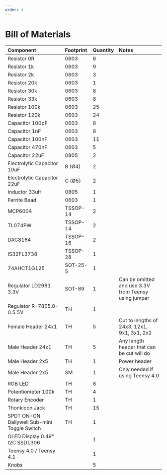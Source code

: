 ```yaml
---
order: 4
---
```


# Bill of Materials

| Component                      | Footprint | Quantity | Notes
| :---                           | :---      | :---     | :---
| Resistor 0R                    | 0603      | 6        |
| Resistor 1k                    | 0603      | 9        |
| Resistor 2k                    | 0603      | 3        |
| Resistor 20k                   | 0603      | 1        |
| Resistor 30k                   | 0603      | 8        |
| Resistor 33k                   | 0603      | 8        |
| Resistor 100k                  | 0603      | 25       |
| Resistor 120k                  | 0603      | 24       |
| Capacitor 100pF                | 0603      | 8        |
| Capacitor 1nF                  | 0603      | 8        |
| Capacitor 100nF                | 0603      | 11       |
| Capacitor 470nF                | 0603      | 5        |
| Capacitor 22uF                 | 0805      | 2        |
| Electrolytic Capacitor 10uF    | B (Ø4)    | 2        |
| Electrolytic Capacitor 22uF    | C (Ø5)    | 2        |
| Inductor 33uH                  | 0805      | 1        |
| Ferrite Bead                   | 0603      | 1        |
| MCP6004                        | TSSOP-14  | 2        |
| TL074PW                        | TSSOP-14  | 2        |
| DAC8164                        | TSSOP-16  | 2        |
| IS32FL3738                     | TSSOP-28  | 1        |
| 74AHCT1G125                    | SOT-25-5  | 1        |
| Regulator LD2981 3.3V          | SOT-89    | 1        | Can be omitted and use 3.3V from Teensy using jumper
| Regulator R-78E5.0-0.5 5V      | TH        | 1        |
| Female Header 24x1             | TH        | 5        | Cut to lengths of 24x3, 12x1, 9x1, 3x1, 2x2
| Male Header 24x1               | TH        | 5        | Any length header that can be cut will do
| Male Header 2x5                | TH        | 1        | Power header
| Male Header 2x5                | SM        | 1        | Only needed if using Teensy 4.0
| RGB LED                        | TH        | 8        |
| Potentiometer 100k             | TH        | 4        |
| Rotary Encoder                 | TH        | 1        |
| Thonkicon Jack                 | TH        | 15       |
| SPDT ON-ON Dailywell Sub-mini Toggle Switch | TH | 1 |
| OLED Display 0.49" I2C SSD1306 |           | 1        |
| Teensy 4.0 / Teensy 4.1        |           | 1        |
| Knobs                          |           | 5        |